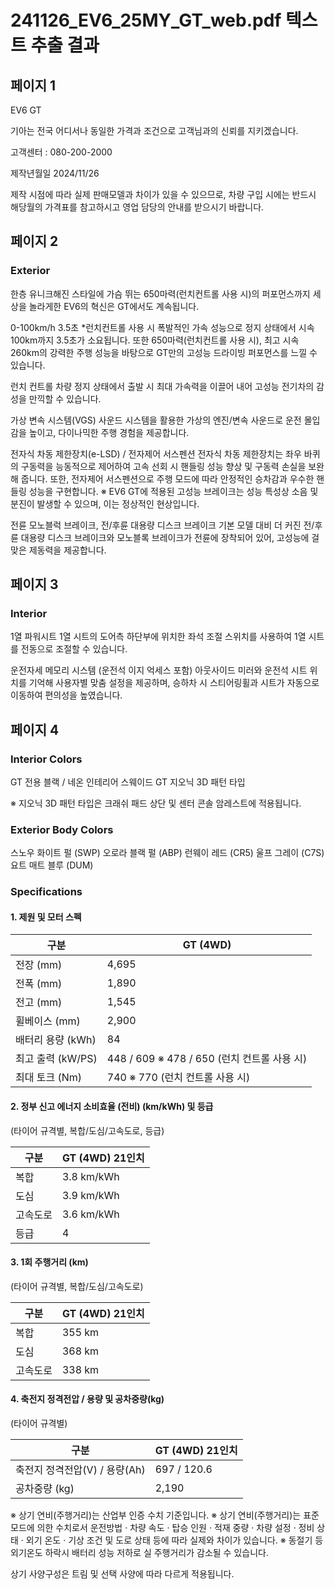 # 241126_EV6_25MY_GT_web.pdf 텍스트 추출 결과

## 페이지 1

EV6 GT

기아는 전국 어디서나 동일한 가격과 조건으로 고객님과의 신뢰를 지키겠습니다.

고객센터 : 080-200-2000  

제작년월일
2024/11/26

제작 시점에 따라 실제 판매모델과 차이가 있을 수 있으므로, 차량 구입 시에는 반드시 해당월의 가격표를 참고하시고 영업 담당의 안내를 받으시기 바랍니다.

## 페이지 2

### Exterior

한층 유니크해진 스타일에 가슴 뛰는 650마력(런치컨트롤 사용 시)의 퍼포먼스까지 세상을 놀라게한 EV6의 혁신은 GT에서도 계속됩니다.

0-100km/h 3.5초 *런치컨트롤 사용 시
폭발적인 가속 성능으로 정지 상태에서 시속 100km까지 3.5초가 소요됩니다. 
또한 650마력(런치컨트롤 사용 시), 최고 시속 260km의 강력한 주행 성능을 바탕으로 GT만의 고성능 드라이빙 퍼포먼스를 느낄 수 있습니다.

런치 컨트롤
차량 정지 상태에서 출발 시 최대 가속력을 이끌어 내어 고성능 전기차의 감성을 만끽할 수 있습니다.

가상 변속 시스템(VGS)
사운드 시스템을 활용한 가상의 엔진/변속 사운드로 운전 몰입감을 높이고, 다이나믹한 주행 경험을 제공합니다.

전자식 차동 제한장치(e-LSD) / 전자제어 서스펜션
전자식 차동 제한장치는 좌우 바퀴의 구동력을 능동적으로 제어하여 고속 선회 시 핸들링 성능 향상 및 구동력 손실을 보완해 줍니다.
또한, 전자제어 서스펜션으로 주행 모드에 따라 안정적인 승차감과 우수한 핸들링 성능을 구현합니다.
※ EV6 GT에 적용된 고성능 브레이크는 성능 특성상 소음 및 분진이 발생할 수 있으며, 이는 정상적인 현상입니다.

전륜 모노블럭 브레이크, 전/후륜 대용량 디스크 브레이크
기본 모델 대비 더 커진 전/후륜 대용량 디스크 브레이크와 모노블록 브레이크가 전륜에 장착되어 있어, 고성능에 걸맞은 제동력을 제공합니다.

## 페이지 3

### Interior

1열 파워시트
1열 시트의 도어측 하단부에 위치한 좌석 조절 스위치를 사용하여 1열 시트를 전동으로 조절할 수 있습니다.

운전자세 메모리 시스템 (운전석 이지 억세스 포함)
아웃사이드 미러와 운전석 시트 위치를 기억해 사용자별 맞춤 설정을 제공하며, 승하차 시 스티어링휠과 시트가 자동으로 이동하여 편의성을 높였습니다.

## 페이지 4

### Interior Colors

GT 전용 블랙 / 네온 인테리어
스웨이드
GT 지오닉 3D 패턴 타입

※ 지오닉 3D 패턴 타입은 크래쉬 패드 상단 및 센터 콘솔 암레스트에 적용됩니다.

### Exterior Body Colors

스노우 화이트 펄 (SWP)
오로라 블랙 펄 (ABP)
런웨이 레드 (CR5)
울프 그레이 (C7S)
요트 매트 블루 (DUM)

### Specifications

#### 1. 제원 및 모터 스펙

| 구분             | GT (4WD)                 |
|------------------|--------------------------|
| 전장 (mm)        | 4,695                    |
| 전폭 (mm)        | 1,890                    |
| 전고 (mm)        | 1,545                    |
| 휠베이스 (mm)     | 2,900                    |
| 배터리 용량 (kWh) | 84                       |
| 최고 출력 (kW/PS) | 448 / 609  ※ 478 / 650 (런치 컨트롤 사용 시) |
| 최대 토크 (Nm)   | 740  ※ 770 (런치 컨트롤 사용 시)           |


#### 2. 정부 신고 에너지 소비효율 (전비) (km/kWh) 및 등급

(타이어 규격별, 복합/도심/고속도로, 등급)

| 구분     | GT (4WD) 21인치 |
|----------|------------------|
| 복합     | 3.8 km/kWh       |
| 도심     | 3.9 km/kWh       |
| 고속도로 | 3.6 km/kWh       |
| 등급     | 4                |

#### 3. 1회 주행거리 (km)

(타이어 규격별, 복합/도심/고속도로)

| 구분     | GT (4WD) 21인치 |
|----------|------------------|
| 복합     | 355 km           |
| 도심     | 368 km           |
| 고속도로 | 338 km           |

#### 4. 축전지 정격전압 / 용량 및 공차중량(kg)

(타이어 규격별)

| 구분                                 | GT (4WD) 21인치 |
|--------------------------------------|------------------|
| 축전지 정격전압(V) / 용량(Ah)        | 697 / 120.6      |
| 공차중량 (kg)                        | 2,190            |

※ 상기 연비(주행거리)는 산업부 인증 수치 기준입니다.
※ 상기 연비(주행거리)는 표준모드에 의한 수치로서 운전방법 · 차량 속도 · 탑승 인원 · 적재 중량 · 차량 설정 · 정비 상태 · 외기 온도 · 기상 조건 및 도로 상태 등에 따라 실제와 차이가 있습니다.
※ 동절기 등 외기온도 하락시 배터리 성능 저하로 실 주행거리가 감소될 수 있습니다.

상기 사양구성은 트림 및 선택 사양에 따라 다르게 적용됩니다. 